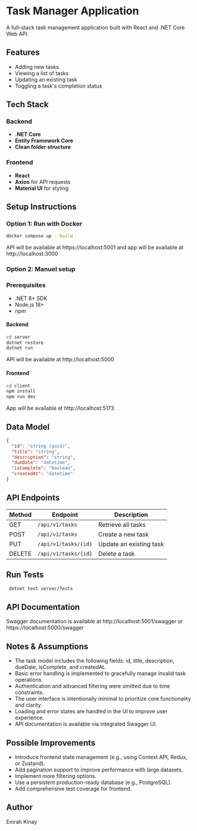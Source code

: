 # Task Manager Application

A full-stack task management application built with React and .NET Core Web API.

## Features

- Adding new tasks
- Viewing a list of tasks
- Updating an existing task
- Toggling a task's completion status

## Tech Stack

### Backend

- **.NET Core**
- **Entity Framework Core**
- **Clean folder structure**

### Frontend

- **React**
- **Axios** for API requests
- **Material UI** for styling

## Setup Instructions

### Option 1: Run with Docker

```bash
docker compose up --build
```

API will be available at https://localhost:5001 and app will be available at http://localhost:3000

### Option 2: Manuel setup

### Prerequisites

- .NET 8+ SDK
- Node.js 18+
- npm

#### Backend

```bash
cd server
dotnet restore
dotnet run
```

API will be available at http://localhost:5000

#### Frontend

```bash
cd client
npm install
npm run dev
```

App will be available at http://localhost:5173

## Data Model

```json
{
  "id": "string (guid)",
  "title": "string",
  "description": "string",
  "dueDate": "datetime",
  "isComplete": "boolean",
  "createdAt": "datetime"
}
```

## API Endpoints

| Method | Endpoint             | Description             |
| ------ | -------------------- | ----------------------- |
| GET    | `/api/v1/tasks`      | Retrieve all tasks      |
| POST   | `/api/v1/tasks`      | Create a new task       |
| PUT    | `/api/v1/tasks/{id}` | Update an existing task |
| DELETE | `/api/v1/tasks/{id}` | Delete a task           |

## Run Tests

```bash
 dotnet test server/Tests
```

## API Documentation

Swagger documentation is available at http://localhost:5001/swagger or https://localhost:5000/swagger

## Notes & Assumptions

- The task model includes the following fields: id, title, description, dueDate, isComplete, and createdAt.
- Basic error handling is implemented to gracefully manage invalid task operations.
- Authentication and advanced filtering were omitted due to time constraints.
- The user interface is intentionally minimal to prioritize core functionality and clarity.
- Loading and error states are handled in the UI to improve user experience.
- API documentation is available via integrated Swagger UI.

## Possible Improvements

- Introduce frontend state management (e.g., using Context API, Redux, or Zustand).
- Add pagination support to improve performance with large datasets.
- Implement more filtering options.
- Use a persistent production-ready database (e.g., PostgreSQL).
- Add comprehensive test coverage for frontend.

## Author

Emrah Kinay
